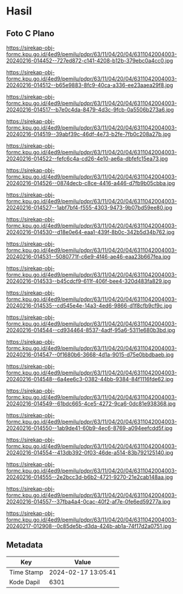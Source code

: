 # Hasil

## Foto C Plano

https://sirekap-obj-formc.kpu.go.id/4ed9/pemilu/pdpr/63/11/04/20/04/6311042004003-20240216-014452--727ed872-c141-4208-b12b-379ebc0a4cc0.jpg

https://sirekap-obj-formc.kpu.go.id/4ed9/pemilu/pdpr/63/11/04/20/04/6311042004003-20240216-014512--b65e9883-8fc9-40ca-a336-ee23aaea29f8.jpg

https://sirekap-obj-formc.kpu.go.id/4ed9/pemilu/pdpr/63/11/04/20/04/6311042004003-20240216-014517--b7e0c4da-8479-4d3c-9fcb-0a5506b273a6.jpg

https://sirekap-obj-formc.kpu.go.id/4ed9/pemilu/pdpr/63/11/04/20/04/6311042004003-20240216-014519--39abf39c-46df-4e73-b2fe-7fb0c208a27b.jpg

https://sirekap-obj-formc.kpu.go.id/4ed9/pemilu/pdpr/63/11/04/20/04/6311042004003-20240216-014522--fefc6c4a-cd26-4e10-ae6a-dbfefc15ea73.jpg

https://sirekap-obj-formc.kpu.go.id/4ed9/pemilu/pdpr/63/11/04/20/04/6311042004003-20240216-014526--0874decb-c8ce-4416-a446-d7fb9b05cbba.jpg

https://sirekap-obj-formc.kpu.go.id/4ed9/pemilu/pdpr/63/11/04/20/04/6311042004003-20240216-014527--1abf7bf4-f555-4303-9473-9b07bd59ee80.jpg

https://sirekap-obj-formc.kpu.go.id/4ed9/pemilu/pdpr/63/11/04/20/04/6311042004003-20240216-014530--d18e0e64-eaa1-439f-8b0c-342b5d34b762.jpg

https://sirekap-obj-formc.kpu.go.id/4ed9/pemilu/pdpr/63/11/04/20/04/6311042004003-20240216-014531--5080771f-c6e9-4f46-ae46-eaa23b667fea.jpg

https://sirekap-obj-formc.kpu.go.id/4ed9/pemilu/pdpr/63/11/04/20/04/6311042004003-20240216-014533--b45cdcf9-611f-406f-bee4-320d483fa829.jpg

https://sirekap-obj-formc.kpu.go.id/4ed9/pemilu/pdpr/63/11/04/20/04/6311042004003-20240216-014535--cd545e4e-14a3-4ed6-9866-d1f8cfb9cf9c.jpg

https://sirekap-obj-formc.kpu.go.id/4ed9/pemilu/pdpr/63/11/04/20/04/6311042004003-20240216-014544--cd934464-8537-4adf-95a6-5311e680b3bd.jpg

https://sirekap-obj-formc.kpu.go.id/4ed9/pemilu/pdpr/63/11/04/20/04/6311042004003-20240216-014547--0f1680b6-3668-4d1a-9015-d75e0bbdbaeb.jpg

https://sirekap-obj-formc.kpu.go.id/4ed9/pemilu/pdpr/63/11/04/20/04/6311042004003-20240216-014548--6a4ee6c3-0382-44bb-9384-84f1116fde62.jpg

https://sirekap-obj-formc.kpu.go.id/4ed9/pemilu/pdpr/63/11/04/20/04/6311042004003-20240216-014549--61bdc665-4ce5-4272-9ca6-0dc81e938368.jpg

https://sirekap-obj-formc.kpu.go.id/4ed9/pemilu/pdpr/63/11/04/20/04/6311042004003-20240216-014550--1ab9de41-60b9-4ec6-8769-a094eefcdd5f.jpg

https://sirekap-obj-formc.kpu.go.id/4ed9/pemilu/pdpr/63/11/04/20/04/6311042004003-20240216-014554--413db392-0f03-46de-a514-83b792125140.jpg

https://sirekap-obj-formc.kpu.go.id/4ed9/pemilu/pdpr/63/11/04/20/04/6311042004003-20240216-014555--2e2bcc3d-b6b2-4721-9270-21e2cab148aa.jpg

https://sirekap-obj-formc.kpu.go.id/4ed9/pemilu/pdpr/63/11/04/20/04/6311042004003-20240216-014557--37fba4a4-0cac-40f2-af7e-0fe6ed59277a.jpg

https://sirekap-obj-formc.kpu.go.id/4ed9/pemilu/pdpr/63/11/04/20/04/6311042004003-20240217-012908--0c85de5b-d3da-424b-ab1a-74f17d2a0751.jpg


## Metadata

| Key        | Value               |
| ---------- | ------------------- |
| Time Stamp | 2024-02-17 13:05:41 |
| Kode Dapil | 6301                |



